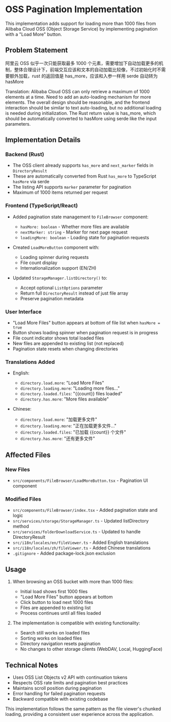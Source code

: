 # OSS Pagination Implementation

This implementation adds support for loading more than 1000 files from Alibaba Cloud OSS (Object Storage Service) by implementing pagination with a "Load More" button.

## Problem Statement

阿里云 OSS 似乎一次只能获取最多 1000 个元素，需要增加下自动加载更多的机制，整体合理设计下，前端交互应该和文本的自动加载比较像，不过初始化时不需要额外加载，rust 的返回值是 has_more，应该和入参一样用 serde 自动转为 hasMore

Translation: Alibaba Cloud OSS can only retrieve a maximum of 1000 elements at a time. Need to add an auto-loading mechanism for more elements. The overall design should be reasonable, and the frontend interaction should be similar to text auto-loading, but no additional loading is needed during initialization. The Rust return value is has_more, which should be automatically converted to hasMore using serde like the input parameters.

## Implementation Details

### Backend (Rust)
- The OSS client already supports `has_more` and `next_marker` fields in `DirectoryResult`
- These are automatically converted from Rust `has_more` to TypeScript `hasMore` via serde
- The listing API supports `marker` parameter for pagination
- Maximum of 1000 items returned per request

### Frontend (TypeScript/React)
- Added pagination state management to `FileBrowser` component:
  - `hasMore: boolean` - Whether more files are available
  - `nextMarker: string` - Marker for next page request
  - `loadingMore: boolean` - Loading state for pagination requests

- Created `LoadMoreButton` component with:
  - Loading spinner during requests
  - File count display
  - Internationalization support (EN/ZH)

- Updated `StorageManager.listDirectory()` to:
  - Accept optional `ListOptions` parameter
  - Return full `DirectoryResult` instead of just file array
  - Preserve pagination metadata

### User Interface
- "Load More Files" button appears at bottom of file list when `hasMore = true`
- Button shows loading spinner when pagination request is in progress
- File count indicator shows total loaded files
- New files are appended to existing list (not replaced)
- Pagination state resets when changing directories

### Translations Added
- English:
  - `directory.load.more`: "Load More Files"
  - `directory.loading.more`: "Loading more files..."
  - `directory.loaded.files`: "{{count}} files loaded"
  - `directory.has.more`: "More files available"

- Chinese:
  - `directory.load.more`: "加载更多文件"
  - `directory.loading.more`: "正在加载更多文件..."
  - `directory.loaded.files`: "已加载 {{count}} 个文件"
  - `directory.has.more`: "还有更多文件"

## Affected Files

### New Files
- `src/components/FileBrowser/LoadMoreButton.tsx` - Pagination UI component

### Modified Files
- `src/components/FileBrowser/index.tsx` - Added pagination state and logic
- `src/services/storage/StorageManager.ts` - Updated listDirectory method
- `src/services/folderDownloadService.ts` - Updated to handle DirectoryResult
- `src/i18n/locales/en/fileViewer.ts` - Added English translations
- `src/i18n/locales/zh/fileViewer.ts` - Added Chinese translations
- `.gitignore` - Added package-lock.json exclusion

## Usage

1. When browsing an OSS bucket with more than 1000 files:
   - Initial load shows first 1000 files
   - "Load More Files" button appears at bottom
   - Click button to load next 1000 files
   - Files are appended to existing list
   - Process continues until all files loaded

2. The implementation is compatible with existing functionality:
   - Search still works on loaded files
   - Sorting works on loaded files  
   - Directory navigation resets pagination
   - No changes to other storage clients (WebDAV, Local, HuggingFace)

## Technical Notes

- Uses OSS List Objects v2 API with continuation tokens
- Respects OSS rate limits and pagination best practices
- Maintains scroll position during pagination
- Error handling for failed pagination requests
- Backward compatible with existing codebase

This implementation follows the same pattern as the file viewer's chunked loading, providing a consistent user experience across the application.